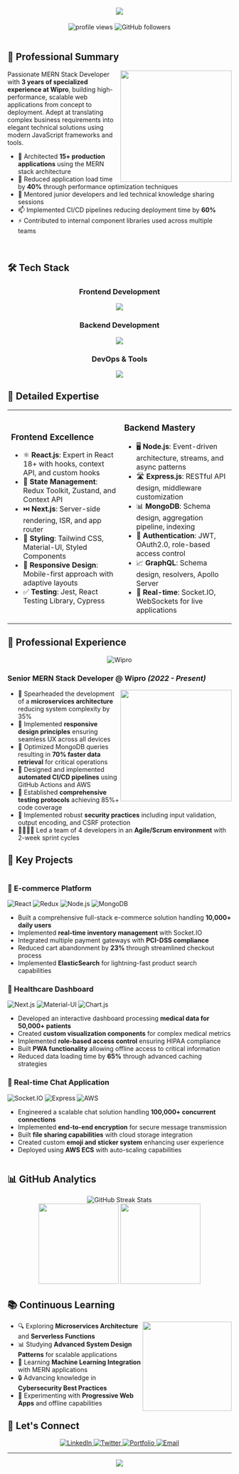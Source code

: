 <h1 align="center">
  <img src="https://readme-typing-svg.herokuapp.com/?font=Righteous&size=35&center=true&vCenter=true&width=500&height=70&duration=4000&lines=Hi+There!+👋;I'm+a+MERN+Stack+Developer!;with+3+Years+at+Wipro" />
</h1>

<div align="center">
  <img src="https://komarev.com/ghpvc/?username=rpc1752&style=for-the-badge&color=blueviolet" alt="profile views" />
  <img alt="GitHub followers" src="https://img.shields.io/github/followers/rpc1752?style=for-the-badge&color=blueviolet">
</div>

<br/>

## 💼 Professional Summary

<img align="right" height="250" src="https://media.giphy.com/media/v1.Y2lkPTc5MGI3NjExNGRrbTZyZXd3YXphMHNtdG1rbWxheTB6bTgxNmR2NXVhMGZlcHl5aCZlcD12MV9pbnRlcm5hbF9naWZfYnlfaWQmY3Q9Zw/qgQUggAC3Pfv687qPC/giphy.gif"/>

Passionate MERN Stack Developer with **3 years of specialized experience at Wipro**, building high-performance, scalable web applications from concept to deployment. Adept at translating complex business requirements into elegant technical solutions using modern JavaScript frameworks and tools.

- 🔭 Architected **15+ production applications** using the MERN stack architecture
- 🌱 Reduced application load time by **40%** through performance optimization techniques
- 💬 Mentored junior developers and led technical knowledge sharing sessions
- 📫 Implemented CI/CD pipelines reducing deployment time by **60%**
- ⚡ Contributed to internal component libraries used across multiple teams

<br/>

## 🛠️ Tech Stack

<div align="center">
<h3>Frontend Development</h3>
<p>
  <a href="https://skillicons.dev">
    <img src="https://skillicons.dev/icons?i=react,nextjs,redux,ts,js,tailwind,materialui,html,css&perline=9" />
  </a>
</p>

<h3>Backend Development</h3>
<p>
  <a href="https://skillicons.dev">
    <img src="https://skillicons.dev/icons?i=nodejs,express,mongodb,graphql,apollo,redis,mysql&perline=7" />
  </a>
</p>

<h3>DevOps & Tools</h3>
<p>
  <a href="https://skillicons.dev">
    <img src="https://skillicons.dev/icons?i=git,github,docker,kubernetes,aws,vercel,jest,webpack,vscode&perline=9" />
  </a>
</p>
</div>

## 🚀 Detailed Expertise

<table>
  <tr>
    <td>
      <h3>Frontend Excellence</h3>
      <ul>
        <li>⚛️ <strong>React.js</strong>: Expert in React 18+ with hooks, context API, and custom hooks</li>
        <li>🔄 <strong>State Management</strong>: Redux Toolkit, Zustand, and Context API</li>
        <li>⏭️ <strong>Next.js</strong>: Server-side rendering, ISR, and app router</li>
        <li>🎨 <strong>Styling</strong>: Tailwind CSS, Material-UI, Styled Components</li>
        <li>📱 <strong>Responsive Design</strong>: Mobile-first approach with adaptive layouts</li>
        <li>✅ <strong>Testing</strong>: Jest, React Testing Library, Cypress</li>
      </ul>
    </td>
    <td>
      <h3>Backend Mastery</h3>
      <ul>
        <li>🖥️ <strong>Node.js</strong>: Event-driven architecture, streams, and async patterns</li>
        <li>🛣️ <strong>Express.js</strong>: RESTful API design, middleware customization</li>
        <li>📊 <strong>MongoDB</strong>: Schema design, aggregation pipeline, indexing</li>
        <li>🔐 <strong>Authentication</strong>: JWT, OAuth2.0, role-based access control</li>
        <li>📈 <strong>GraphQL</strong>: Schema design, resolvers, Apollo Server</li>
        <li>🔄 <strong>Real-time</strong>: Socket.IO, WebSockets for live applications</li>
      </ul>
    </td>
  </tr>
</table>

## 🏢 Professional Experience

<div align="center">
  <img src="https://img.shields.io/badge/Wipro-341DAB?style=for-the-badge&logo=wipro&logoColor=white" alt="Wipro" />
</div>

### **Senior MERN Stack Developer** @ Wipro _(2022 - Present)_

<img align="right" width="250" src="https://media.giphy.com/media/v1.Y2lkPTc5MGI3NjExaDZ3M3ZhOWVoaWxpenk5enhrZnNhZHVxcmI2cDYwd2ljY3FyYTl2dyZlcD12MV9pbnRlcm5hbF9naWZfYnlfaWQmY3Q9Zw/bGgsc5mWoryfgKBx1u/giphy.gif"/>

- 🔧 Spearheaded the development of a **microservices architecture** reducing system complexity by 35%
- 📱 Implemented **responsive design principles** ensuring seamless UX across all devices
- 🚀 Optimized MongoDB queries resulting in **70% faster data retrieval** for critical operations
- 🔄 Designed and implemented **automated CI/CD pipelines** using GitHub Actions and AWS
- 🧪 Established **comprehensive testing protocols** achieving 85%+ code coverage
- 🔐 Implemented robust **security practices** including input validation, output encoding, and CSRF protection
- 👨‍👩‍👧‍👦 Led a team of 4 developers in an **Agile/Scrum environment** with 2-week sprint cycles

## 🌟 Key Projects

<div style="display: flex; justify-content: space-between;">
<div>

### 🛒 E-commerce Platform

![React](https://img.shields.io/badge/React-20232A?style=flat&logo=react&logoColor=61DAFB)
![Redux](https://img.shields.io/badge/Redux-593D88?style=flat&logo=redux&logoColor=white)
![Node.js](https://img.shields.io/badge/Node.js-339933?style=flat&logo=nodedotjs&logoColor=white)
![MongoDB](https://img.shields.io/badge/MongoDB-4EA94B?style=flat&logo=mongodb&logoColor=white)

- Built a comprehensive full-stack e-commerce solution handling **10,000+ daily users**
- Implemented **real-time inventory management** with Socket.IO
- Integrated multiple payment gateways with **PCI-DSS compliance**
- Reduced cart abandonment by **23%** through streamlined checkout process
- Implemented **ElasticSearch** for lightning-fast product search capabilities

### 🏥 Healthcare Dashboard

![Next.js](https://img.shields.io/badge/Next.js-000000?style=flat&logo=nextdotjs&logoColor=white)
![Material-UI](https://img.shields.io/badge/Material--UI-0081CB?style=flat&logo=material-ui&logoColor=white)
![Chart.js](https://img.shields.io/badge/Chart.js-FF6384?style=flat&logo=chartdotjs&logoColor=white)

- Developed an interactive dashboard processing **medical data for 50,000+ patients**
- Created **custom visualization components** for complex medical metrics
- Implemented **role-based access control** ensuring HIPAA compliance
- Built **PWA functionality** allowing offline access to critical information
- Reduced data loading time by **65%** through advanced caching strategies

### 💬 Real-time Chat Application

![Socket.IO](https://img.shields.io/badge/Socket.io-010101?style=flat&logo=socket.io&logoColor=white)
![Express](https://img.shields.io/badge/Express-000000?style=flat&logo=express&logoColor=white)
![AWS](https://img.shields.io/badge/AWS-FF9900?style=flat&logo=amazonaws&logoColor=white)

- Engineered a scalable chat solution handling **100,000+ concurrent connections**
- Implemented **end-to-end encryption** for secure message transmission
- Built **file sharing capabilities** with cloud storage integration
- Created custom **emoji and sticker system** enhancing user experience
- Deployed using **AWS ECS** with auto-scaling capabilities

</div>
</div>

## 📊 GitHub Analytics

<div align="center">
  <img src="https://github-readme-streak-stats.herokuapp.com/?user=rpc1752&theme=tokyonight&hide_border=true" alt="GitHub Streak Stats" />
</div>

<div align="center">
  <img height="180em" src="https://github-readme-stats.vercel.app/api?username=rpc1752&show_icons=true&theme=tokyonight&include_all_commits=true&count_private=true&hide_border=true"/>
  <img height="180em" src="https://github-readme-stats.vercel.app/api/top-langs/?username=rpc1752&layout=compact&langs_count=7&theme=tokyonight&hide_border=true"/>
</div>

## 📚 Continuous Learning

<img align="right" width="200" src="https://media.giphy.com/media/v1.Y2lkPTc5MGI3NjExaTY1dXVjbzhqYXk1eHZxOGl6ZGg4dWJpNGlub2l5aW9nYmdheTZwdSZlcD12MV9pbnRlcm5hbF9naWZfYnlfaWQmY3Q9Zw/RbDKaczqWovIugyJmW/giphy.gif"/>

- 🔍 Exploring **Microservices Architecture** and **Serverless Functions**
- 📊 Studying **Advanced System Design Patterns** for scalable applications
- 🧠 Learning **Machine Learning Integration** with MERN applications
- 🔒 Advancing knowledge in **Cybersecurity Best Practices**
- 📱 Experimenting with **Progressive Web Apps** and offline capabilities

## 🤝 Let's Connect

<div align="center">
  <a href="your-linkedin-url">
    <img src="https://img.shields.io/badge/LinkedIn-0077B5?style=for-the-badge&logo=linkedin&logoColor=white" alt="LinkedIn" />
  </a>
  <a href="your-twitter-url">
    <img src="https://img.shields.io/badge/Twitter-1DA1F2?style=for-the-badge&logo=twitter&logoColor=white" alt="Twitter" />
  </a>
  <a href="your-portfolio-url">
    <img src="https://img.shields.io/badge/Portfolio-FF5722?style=for-the-badge&logo=todoist&logoColor=white" alt="Portfolio" />
  </a>
  <a href="mailto:your-email@example.com">
    <img src="https://img.shields.io/badge/Email-D14836?style=for-the-badge&logo=gmail&logoColor=white" alt="Email" />
  </a>
</div>

---

<div align="center">
  <img src="https://capsule-render.vercel.app/api?type=waving&color=gradient&height=100&section=footer" />
</div>
